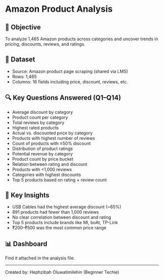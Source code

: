 # Amazon Product Analysis

## 📌 Objective
To analyze 1,465 Amazon products across categories and uncover trends in pricing, discounts, reviews, and ratings.

## 📁 Dataset
- Source: Amazon product page scraping (shared via LMS)
- Rows: 1,465
- Columns: 16 fields including price, discount, reviews, etc.

## 🔍 Key Questions Answered (Q1–Q14)
- Average discount by category
- Product count per category
- Total reviews by category
- Highest rated products
- Actual vs. discounted price by category
- Products with highest number of reviews
- Count of products with ≥50% discount
- Distribution of product ratings
- Potential revenue by category
- Product count by price bucket
- Relation between rating and discount
- Products with <1,000 reviews
- Categories with highest discounts
- Top 5 products based on rating × review count

## 🧠 Key Insights
- USB Cables had the highest average discount (~65%)
- 891 products had fewer than 1,000 reviews
- No clear correlation between discount and rating
- Top 5 products include brands like MI, boAt, TP-Link
- ₹200–₹500 was the most common price range

## 📊 Dashboard
Find it attached in the analysis file.

---

Created by: Hephzibah Oluwatimilehin (Beginner Techie)
